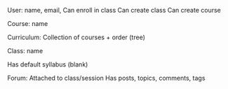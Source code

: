 User:
name, email,
Can enroll in class
Can create class
Can create course

Course:
name

Curriculum:
Collection of courses + order
(tree)

Class:
name

Has default syllabus (blank)

Forum:
Attached to class/session
Has posts, topics, comments, tags

